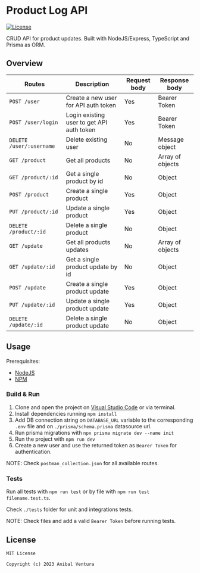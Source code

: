 # Product Log API

[![License](https://img.shields.io/static/v1?label=License&message=MIT&color=blue)](LICENSE.md)

CRUD API for product updates. Built with NodeJS/Express, TypeScript and Prisma as ORM.

## Overview

| Routes                   | Description                               | Request body | Response body    |
| ------------------------ | ----------------------------------------- | ------------ | ---------------- |
| `POST /user`             | Create a new user for API auth token      | Yes          | Bearer Token     |
| `POST /user/login`       | Login existing user to get API auth token | Yes          | Bearer Token     |
| `DELETE /user/:username` | Delete existing user                      | No           | Message object   |
| `GET /product`           | Get all products                          | No           | Array of objects |
| `GET /product/:id`       | Get a single product by id                | No           | Object           |
| `POST /product`          | Create a single product                   | Yes          | Object           |
| `PUT /product/:id`       | Update a single product                   | Yes          | Object           |
| `DELETE /product/:id`    | Delete a single product                   | No           | Object           |
| `GET /update`            | Get all products updates                  | No           | Array of objects |
| `GET /update/:id`        | Get a single product update by id         | No           | Object           |
| `POST /update`           | Create a single product update            | Yes          | Object           |
| `PUT /update/:id`        | Update a single product update            | Yes          | Object           |
| `DELETE /update/:id`     | Delete a single product update            | No           | Object           |

## Usage

Prerequisites:

- [NodeJS](https://nodejs.org/en/)
- [NPM](https://www.npmjs.com/)

### Build & Run

1. Clone and open the project on [Visual Studio Code](https://code.visualstudio.com/) or via terminal.
2. Install dependencies running `npm install`
3. Add DB connection string on `DATABASE_URL` variable to the corresponding `.env` file and on `./prisma/schema.prisma` datasource url.
4. Run prisma migrations with `npx prisma migrate dev --name init`
5. Run the project with `npm run dev`
6. Create a new user and use the returned token as `Bearer Token` for authentication.

NOTE: Check `postman_collection.json` for all available routes.

### Tests

Run all tests with `npm run test` or by file with `npm run test filename.test.ts`.

Check `./tests` folder for unit and integrations tests.

NOTE: Check files and add a valid `Bearer Token` before running tests.

## License

```xml
MIT License

Copyright (c) 2023 Anibal Ventura
```
